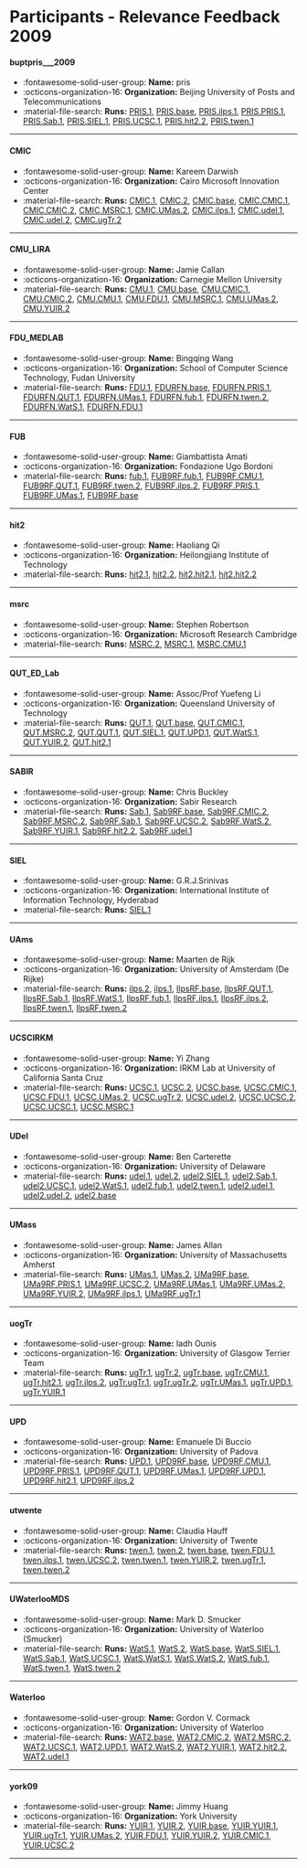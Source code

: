 # Participants - Relevance Feedback 2009 

#### buptpris___2009 
 - :fontawesome-solid-user-group: **Name:** pris 
 - :octicons-organization-16: **Organization:** Beijing University of Posts and Telecommunications 
 - :material-file-search: **Runs:** [PRIS.1](./runs.md#pris.1), [PRIS.base](./runs.md#pris.base), [PRIS.ilps.1](./runs.md#pris.ilps.1), [PRIS.PRIS.1](./runs.md#pris.pris.1), [PRIS.Sab.1](./runs.md#pris.sab.1), [PRIS.SIEL.1](./runs.md#pris.siel.1), [PRIS.UCSC.1](./runs.md#pris.ucsc.1), [PRIS.hit2.2](./runs.md#pris.hit2.2), [PRIS.twen.1](./runs.md#pris.twen.1) 

---
#### CMIC 
 - :fontawesome-solid-user-group: **Name:** Kareem Darwish 
 - :octicons-organization-16: **Organization:** Cairo Microsoft Innovation Center 
 - :material-file-search: **Runs:** [CMIC.1](./runs.md#cmic.1), [CMIC.2](./runs.md#cmic.2), [CMIC.base](./runs.md#cmic.base), [CMIC.CMIC.1](./runs.md#cmic.cmic.1), [CMIC.CMIC.2](./runs.md#cmic.cmic.2), [CMIC.MSRC.1](./runs.md#cmic.msrc.1), [CMIC.UMas.2](./runs.md#cmic.umas.2), [CMIC.ilps.1](./runs.md#cmic.ilps.1), [CMIC.udel.1](./runs.md#cmic.udel.1), [CMIC.udel.2](./runs.md#cmic.udel.2), [CMIC.ugTr.2](./runs.md#cmic.ugtr.2) 

---
#### CMU_LIRA 
 - :fontawesome-solid-user-group: **Name:** Jamie Callan 
 - :octicons-organization-16: **Organization:** Carnegie Mellon University 
 - :material-file-search: **Runs:** [CMU.1](./runs.md#cmu.1), [CMU.base](./runs.md#cmu.base), [CMU.CMIC.1](./runs.md#cmu.cmic.1), [CMU.CMIC.2](./runs.md#cmu.cmic.2), [CMU.CMU.1](./runs.md#cmu.cmu.1), [CMU.FDU.1](./runs.md#cmu.fdu.1), [CMU.MSRC.1](./runs.md#cmu.msrc.1), [CMU.UMas.2](./runs.md#cmu.umas.2), [CMU.YUIR.2](./runs.md#cmu.yuir.2) 

---
#### FDU_MEDLAB 
 - :fontawesome-solid-user-group: **Name:** Bingqing Wang 
 - :octicons-organization-16: **Organization:** School of Computer Science Technology, Fudan University 
 - :material-file-search: **Runs:** [FDU.1](./runs.md#fdu.1), [FDURFN.base](./runs.md#fdurfn.base), [FDURFN.PRIS.1](./runs.md#fdurfn.pris.1), [FDURFN.QUT.1](./runs.md#fdurfn.qut.1), [FDURFN.UMas.1](./runs.md#fdurfn.umas.1), [FDURFN.fub.1](./runs.md#fdurfn.fub.1), [FDURFN.twen.2](./runs.md#fdurfn.twen.2), [FDURFN.WatS.1](./runs.md#fdurfn.wats.1), [FDURFN.FDU.1](./runs.md#fdurfn.fdu.1) 

---
#### FUB 
 - :fontawesome-solid-user-group: **Name:** Giambattista Amati 
 - :octicons-organization-16: **Organization:** Fondazione Ugo Bordoni 
 - :material-file-search: **Runs:** [fub.1](./runs.md#fub.1), [FUB9RF.fub.1](./runs.md#fub9rf.fub.1), [FUB9RF.CMU.1](./runs.md#fub9rf.cmu.1), [FUB9RF.QUT.1](./runs.md#fub9rf.qut.1), [FUB9RF.twen.2](./runs.md#fub9rf.twen.2), [FUB9RF.ilps.2](./runs.md#fub9rf.ilps.2), [FUB9RF.PRIS.1](./runs.md#fub9rf.pris.1), [FUB9RF.UMas.1](./runs.md#fub9rf.umas.1), [FUB9RF.base](./runs.md#fub9rf.base) 

---
#### hit2 
 - :fontawesome-solid-user-group: **Name:** Haoliang Qi 
 - :octicons-organization-16: **Organization:** Heilongjiang Institute of Technology  
 - :material-file-search: **Runs:** [hit2.1](./runs.md#hit2.1), [hit2.2](./runs.md#hit2.2), [hit2.hit2.1](./runs.md#hit2.hit2.1), [hit2.hit2.2](./runs.md#hit2.hit2.2) 

---
#### msrc 
 - :fontawesome-solid-user-group: **Name:** Stephen Robertson 
 - :octicons-organization-16: **Organization:** Microsoft Research Cambridge 
 - :material-file-search: **Runs:** [MSRC.2](./runs.md#msrc.2), [MSRC.1](./runs.md#msrc.1), [MSRC.CMU.1](./runs.md#msrc.cmu.1) 

---
#### QUT_ED_Lab 
 - :fontawesome-solid-user-group: **Name:** Assoc/Prof Yuefeng Li 
 - :octicons-organization-16: **Organization:** Queensland University of Technology 
 - :material-file-search: **Runs:** [QUT.1](./runs.md#qut.1), [QUT.base](./runs.md#qut.base), [QUT.CMIC.1](./runs.md#qut.cmic.1), [QUT.MSRC.2](./runs.md#qut.msrc.2), [QUT.QUT.1](./runs.md#qut.qut.1), [QUT.SIEL.1](./runs.md#qut.siel.1), [QUT.UPD.1](./runs.md#qut.upd.1), [QUT.WatS.1](./runs.md#qut.wats.1), [QUT.YUIR.2](./runs.md#qut.yuir.2), [QUT.hit2.1](./runs.md#qut.hit2.1) 

---
#### SABIR 
 - :fontawesome-solid-user-group: **Name:** Chris Buckley 
 - :octicons-organization-16: **Organization:** Sabir Research 
 - :material-file-search: **Runs:** [Sab.1](./runs.md#sab.1), [Sab9RF.base](./runs.md#sab9rf.base), [Sab9RF.CMIC.2](./runs.md#sab9rf.cmic.2), [Sab9RF.MSRC.2](./runs.md#sab9rf.msrc.2), [Sab9RF.Sab.1](./runs.md#sab9rf.sab.1), [Sab9RF.UCSC.2](./runs.md#sab9rf.ucsc.2), [Sab9RF.WatS.2](./runs.md#sab9rf.wats.2), [Sab9RF.YUIR.1](./runs.md#sab9rf.yuir.1), [Sab9RF.hit2.2](./runs.md#sab9rf.hit2.2), [Sab9RF.udel.1](./runs.md#sab9rf.udel.1) 

---
#### SIEL 
 - :fontawesome-solid-user-group: **Name:** G.R.J.Srinivas 
 - :octicons-organization-16: **Organization:** International Institute of Information Technology, Hyderabad 
 - :material-file-search: **Runs:** [SIEL.1](./runs.md#siel.1) 

---
#### UAms 
 - :fontawesome-solid-user-group: **Name:** Maarten de Rijk 
 - :octicons-organization-16: **Organization:** University of Amsterdam (De Rijke) 
 - :material-file-search: **Runs:** [ilps.2](./runs.md#ilps.2), [ilps.1](./runs.md#ilps.1), [IlpsRF.base](./runs.md#ilpsrf.base), [IlpsRF.QUT.1](./runs.md#ilpsrf.qut.1), [IlpsRF.Sab.1](./runs.md#ilpsrf.sab.1), [IlpsRF.WatS.1](./runs.md#ilpsrf.wats.1), [IlpsRF.fub.1](./runs.md#ilpsrf.fub.1), [IlpsRF.ilps.1](./runs.md#ilpsrf.ilps.1), [IlpsRF.ilps.2](./runs.md#ilpsrf.ilps.2), [IlpsRF.twen.1](./runs.md#ilpsrf.twen.1), [IlpsRF.twen.2](./runs.md#ilpsrf.twen.2) 

---
#### UCSCIRKM 
 - :fontawesome-solid-user-group: **Name:** Yi Zhang 
 - :octicons-organization-16: **Organization:** IRKM Lab at University of California Santa Cruz 
 - :material-file-search: **Runs:** [UCSC.1](./runs.md#ucsc.1), [UCSC.2](./runs.md#ucsc.2), [UCSC.base](./runs.md#ucsc.base), [UCSC.CMIC.1](./runs.md#ucsc.cmic.1), [UCSC.FDU.1](./runs.md#ucsc.fdu.1), [UCSC.UMas.2](./runs.md#ucsc.umas.2), [UCSC.ugTr.2](./runs.md#ucsc.ugtr.2), [UCSC.udel.2](./runs.md#ucsc.udel.2), [UCSC.UCSC.2](./runs.md#ucsc.ucsc.2), [UCSC.UCSC.1](./runs.md#ucsc.ucsc.1), [UCSC.MSRC.1](./runs.md#ucsc.msrc.1) 

---
#### UDel 
 - :fontawesome-solid-user-group: **Name:** Ben Carterette 
 - :octicons-organization-16: **Organization:** University of Delaware 
 - :material-file-search: **Runs:** [udel.1](./runs.md#udel.1), [udel.2](./runs.md#udel.2), [udel2.SIEL.1](./runs.md#udel2.siel.1), [udel2.Sab.1](./runs.md#udel2.sab.1), [udel2.UCSC.1](./runs.md#udel2.ucsc.1), [udel2.WatS.1](./runs.md#udel2.wats.1), [udel2.fub.1](./runs.md#udel2.fub.1), [udel2.twen.1](./runs.md#udel2.twen.1), [udel2.udel.1](./runs.md#udel2.udel.1), [udel2.udel.2](./runs.md#udel2.udel.2), [udel2.base](./runs.md#udel2.base) 

---
#### UMass 
 - :fontawesome-solid-user-group: **Name:** James Allan 
 - :octicons-organization-16: **Organization:** University of Massachusetts Amherst 
 - :material-file-search: **Runs:** [UMas.1](./runs.md#umas.1), [UMas.2](./runs.md#umas.2), [UMa9RF.base](./runs.md#uma9rf.base), [UMa9RF.PRIS.1](./runs.md#uma9rf.pris.1), [UMa9RF.UCSC.2](./runs.md#uma9rf.ucsc.2), [UMa9RF.UMas.1](./runs.md#uma9rf.umas.1), [UMa9RF.UMas.2](./runs.md#uma9rf.umas.2), [UMa9RF.YUIR.2](./runs.md#uma9rf.yuir.2), [UMa9RF.ilps.1](./runs.md#uma9rf.ilps.1), [UMa9RF.ugTr.1](./runs.md#uma9rf.ugtr.1) 

---
#### uogTr 
 - :fontawesome-solid-user-group: **Name:** Iadh Ounis 
 - :octicons-organization-16: **Organization:** University of Glasgow Terrier Team 
 - :material-file-search: **Runs:** [ugTr.1](./runs.md#ugtr.1), [ugTr.2](./runs.md#ugtr.2), [ugTr.base](./runs.md#ugtr.base), [ugTr.CMU.1](./runs.md#ugtr.cmu.1), [ugTr.hit2.1](./runs.md#ugtr.hit2.1), [ugTr.ilps.2](./runs.md#ugtr.ilps.2), [ugTr.ugTr.1](./runs.md#ugtr.ugtr.1), [ugTr.ugTr.2](./runs.md#ugtr.ugtr.2), [ugTr.UMas.1](./runs.md#ugtr.umas.1), [ugTr.UPD.1](./runs.md#ugtr.upd.1), [ugTr.YUIR.1](./runs.md#ugtr.yuir.1) 

---
#### UPD 
 - :fontawesome-solid-user-group: **Name:** Emanuele Di Buccio 
 - :octicons-organization-16: **Organization:** University of Padova 
 - :material-file-search: **Runs:** [UPD.1](./runs.md#upd.1), [UPD9RF.base](./runs.md#upd9rf.base), [UPD9RF.CMU.1](./runs.md#upd9rf.cmu.1), [UPD9RF.PRIS.1](./runs.md#upd9rf.pris.1), [UPD9RF.QUT.1](./runs.md#upd9rf.qut.1), [UPD9RF.UMas.1](./runs.md#upd9rf.umas.1), [UPD9RF.UPD.1](./runs.md#upd9rf.upd.1), [UPD9RF.hit2.1](./runs.md#upd9rf.hit2.1), [UPD9RF.ilps.2](./runs.md#upd9rf.ilps.2) 

---
#### utwente 
 - :fontawesome-solid-user-group: **Name:** Claudia Hauff 
 - :octicons-organization-16: **Organization:** University of Twente 
 - :material-file-search: **Runs:** [twen.1](./runs.md#twen.1), [twen.2](./runs.md#twen.2), [twen.base](./runs.md#twen.base), [twen.FDU.1](./runs.md#twen.fdu.1), [twen.ilps.1](./runs.md#twen.ilps.1), [twen.UCSC.2](./runs.md#twen.ucsc.2), [twen.twen.1](./runs.md#twen.twen.1), [twen.YUIR.2](./runs.md#twen.yuir.2), [twen.ugTr.1](./runs.md#twen.ugtr.1), [twen.twen.2](./runs.md#twen.twen.2) 

---
#### UWaterlooMDS 
 - :fontawesome-solid-user-group: **Name:** Mark D. Smucker 
 - :octicons-organization-16: **Organization:** University of Waterloo (Smucker) 
 - :material-file-search: **Runs:** [WatS.1](./runs.md#wats.1), [WatS.2](./runs.md#wats.2), [WatS.base](./runs.md#wats.base), [WatS.SIEL.1](./runs.md#wats.siel.1), [WatS.Sab.1](./runs.md#wats.sab.1), [WatS.UCSC.1](./runs.md#wats.ucsc.1), [WatS.WatS.1](./runs.md#wats.wats.1), [WatS.WatS.2](./runs.md#wats.wats.2), [WatS.fub.1](./runs.md#wats.fub.1), [WatS.twen.1](./runs.md#wats.twen.1), [WatS.twen.2](./runs.md#wats.twen.2) 

---
#### Waterloo 
 - :fontawesome-solid-user-group: **Name:** Gordon V. Cormack 
 - :octicons-organization-16: **Organization:** University of Waterloo 
 - :material-file-search: **Runs:** [WAT2.base](./runs.md#wat2.base), [WAT2.CMIC.2](./runs.md#wat2.cmic.2), [WAT2.MSRC.2](./runs.md#wat2.msrc.2), [WAT2.UCSC.1](./runs.md#wat2.ucsc.1), [WAT2.UPD.1](./runs.md#wat2.upd.1), [WAT2.WatS.2](./runs.md#wat2.wats.2), [WAT2.YUIR.1](./runs.md#wat2.yuir.1), [WAT2.hit2.2](./runs.md#wat2.hit2.2), [WAT2.udel.1](./runs.md#wat2.udel.1) 

---
#### york09 
 - :fontawesome-solid-user-group: **Name:** Jimmy Huang 
 - :octicons-organization-16: **Organization:** York University 
 - :material-file-search: **Runs:** [YUIR.1](./runs.md#yuir.1), [YUIR.2](./runs.md#yuir.2), [YUIR.base](./runs.md#yuir.base), [YUIR.YUIR.1](./runs.md#yuir.yuir.1), [YUIR.ugTr.1](./runs.md#yuir.ugtr.1), [YUIR.UMas.2](./runs.md#yuir.umas.2), [YUIR.FDU.1](./runs.md#yuir.fdu.1), [YUIR.YUIR.2](./runs.md#yuir.yuir.2), [YUIR.CMIC.1](./runs.md#yuir.cmic.1), [YUIR.UCSC.2](./runs.md#yuir.ucsc.2) 

---
